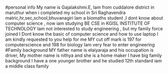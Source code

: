 #personal info
My name is Gajalakshmi.E, Iam from cuddalore district in maruthur when i completed my school in Sri Raghavendra matric,hr,sec,school,bhuvanagiri 
Iam a biomaths student ,I dont know about computer science , now iam studying BE CSE in KGISL INSTITUTE OF TECHNOLOGY
Iam not interested to study engineering , but my family force joined
I Dont know the basic of computer science and how to use laptop 
I am kindly requested to you help for me
MY cut off mark is 197 for computerscience and 198 for biology
Iam very fear to enter engineering
#Family background
MY father name is elaiyaraja and his occupation is driver,
My mother name is nithya and she is a home maker 
I have big family background  I have a one younger brother and he studied 12th standard
iam a middle class family
